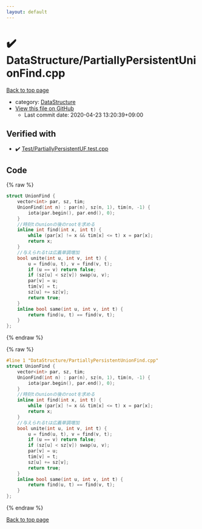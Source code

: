 ```yaml
---
layout: default
---
```


<!-- mathjax config similar to math.stackexchange -->
<script type="text/javascript" async
  src="https://cdnjs.cloudflare.com/ajax/libs/mathjax/2.7.5/MathJax.js?config=TeX-MML-AM_CHTML">
</script>
<script type="text/x-mathjax-config">
  MathJax.Hub.Config({
    TeX: { equationNumbers: { autoNumber: "AMS" }},
    tex2jax: {
      inlineMath: [ ['$','$'] ],
      processEscapes: true
    },
    "HTML-CSS": { matchFontHeight: false },
    displayAlign: "left",
    displayIndent: "2em"
  });
</script>

<script type="text/javascript" src="https://cdnjs.cloudflare.com/ajax/libs/jquery/3.4.1/jquery.min.js"></script>
<script src="https://cdn.jsdelivr.net/npm/jquery-balloon-js@1.1.2/jquery.balloon.min.js" integrity="sha256-ZEYs9VrgAeNuPvs15E39OsyOJaIkXEEt10fzxJ20+2I=" crossorigin="anonymous"></script>
<script type="text/javascript" src="../../assets/js/copy-button.js"></script>
<link rel="stylesheet" href="../../assets/css/copy-button.css" />


# :heavy_check_mark: DataStructure/PartiallyPersistentUnionFind.cpp

<a href="../../index.html">Back to top page</a>

* category: <a href="../../index.html#5e248f107086635fddcead5bf28943fc">DataStructure</a>
* <a href="{{ site.github.repository_url }}/blob/master/DataStructure/PartiallyPersistentUnionFind.cpp">View this file on GitHub</a>
    - Last commit date: 2020-04-23 13:20:39+09:00




## Verified with

* :heavy_check_mark: <a href="../../verify/Test/PartiallyPersistentUF.test.cpp.html">Test/PartiallyPersistentUF.test.cpp</a>


## Code

<a id="unbundled"></a>
{% raw %}
```cpp
struct UnionFind {
    vector<int> par, sz, tim;
    UnionFind(int n) : par(n), sz(n, 1), tim(n, -1) {
        iota(par.begin(), par.end(), 0);
    }
    //時刻tのunionの後のrootを求める
    inline int find(int x, int t) {
        while (par[x] != x && tim[x] <= t) x = par[x];
        return x;
    }
    //与えられるtは広義単調増加
    bool unite(int u, int v, int t) {
        u = find(u, t), v = find(v, t);
        if (u == v) return false;
        if (sz[u] < sz[v]) swap(u, v);
        par[v] = u;
        tim[v] = t;
        sz[u] += sz[v];
        return true;
    }
    inline bool same(int u, int v, int t) {
        return find(u, t) == find(v, t);
    }
};
```
{% endraw %}

<a id="bundled"></a>
{% raw %}
```cpp
#line 1 "DataStructure/PartiallyPersistentUnionFind.cpp"
struct UnionFind {
    vector<int> par, sz, tim;
    UnionFind(int n) : par(n), sz(n, 1), tim(n, -1) {
        iota(par.begin(), par.end(), 0);
    }
    //時刻tのunionの後のrootを求める
    inline int find(int x, int t) {
        while (par[x] != x && tim[x] <= t) x = par[x];
        return x;
    }
    //与えられるtは広義単調増加
    bool unite(int u, int v, int t) {
        u = find(u, t), v = find(v, t);
        if (u == v) return false;
        if (sz[u] < sz[v]) swap(u, v);
        par[v] = u;
        tim[v] = t;
        sz[u] += sz[v];
        return true;
    }
    inline bool same(int u, int v, int t) {
        return find(u, t) == find(v, t);
    }
};

```
{% endraw %}

<a href="../../index.html">Back to top page</a>

